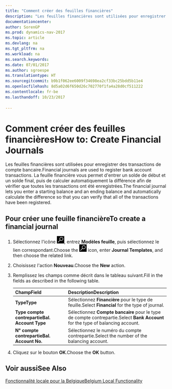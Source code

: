 ```yaml
---
title: "Comment créer des feuilles financières"
description: "Les feuilles financières sont utilisées pour enregistrer des transactions de compte bancaire. La feuille financière vous permet d'entrer un solde de début et un solde final, puis de calculer automatiquement la différence afin de vérifier que toutes les transactions ont été enregistrées."
documentationcenter: 
author: SorenGP
ms.prod: dynamics-nav-2017
ms.topic: article
ms.devlang: na
ms.tgt_pltfrm: na
ms.workload: na
ms.search.keywords: 
ms.date: 07/01/2017
ms.author: sgroespe
ms.translationtype: HT
ms.sourcegitcommit: b9b1f062ee6009f34698ea2cf33bc25bdd5b11e4
ms.openlocfilehash: 8d5a02d6f650d26c702770f1fa4a28d0cf511222
ms.contentlocale: fr-be
ms.lasthandoff: 10/23/2017

---
```

# <a name="how-to-create-financial-journals"></a><span data-ttu-id="be800-104">Comment créer des feuilles financières</span><span class="sxs-lookup"><span data-stu-id="be800-104">How to: Create Financial Journals</span></span>
<span data-ttu-id="be800-105">Les feuilles financières sont utilisées pour enregistrer des transactions de compte bancaire.</span><span class="sxs-lookup"><span data-stu-id="be800-105">Financial journals are used to register bank account transactions.</span></span> <span data-ttu-id="be800-106">La feuille financière vous permet d'entrer un solde de début et un solde final, puis de calculer automatiquement la différence afin de vérifier que toutes les transactions ont été enregistrées.</span><span class="sxs-lookup"><span data-stu-id="be800-106">The financial journal lets you enter a starting balance and an ending balance and automatically calculate the difference so that you can verify that all of the transactions have been registered.</span></span>  

## <a name="to-create-a-financial-journal"></a><span data-ttu-id="be800-107">Pour créer une feuille financière</span><span class="sxs-lookup"><span data-stu-id="be800-107">To create a financial journal</span></span>  

1.  <span data-ttu-id="be800-108">Sélectionnez l'icône ![Rechercher une page ou un état](../../media/ui-search/search_small.png "icône Rechercher une page ou un état"), entrez **Modèles feuille**, puis sélectionnez le lien correspondant.</span><span class="sxs-lookup"><span data-stu-id="be800-108">Choose the ![Search for Page or Report](../../media/ui-search/search_small.png "Search for Page or Report icon") icon, enter **Journal Templates**, and then choose the related link.</span></span>  
2.  <span data-ttu-id="be800-109">Choisissez l'action **Nouveau**.</span><span class="sxs-lookup"><span data-stu-id="be800-109">Choose the **New** action.</span></span>  
3.  <span data-ttu-id="be800-110">Remplissez les champs comme décrit dans le tableau suivant.</span><span class="sxs-lookup"><span data-stu-id="be800-110">Fill in the fields as described in the following table.</span></span>  

    |<span data-ttu-id="be800-111">Champ</span><span class="sxs-lookup"><span data-stu-id="be800-111">Field</span></span>|<span data-ttu-id="be800-112">Description</span><span class="sxs-lookup"><span data-stu-id="be800-112">Description</span></span>|  
    |---------------------------------|---------------------------------------|  
    |<span data-ttu-id="be800-113">**Type**</span><span class="sxs-lookup"><span data-stu-id="be800-113">**Type**</span></span>|<span data-ttu-id="be800-114">Sélectionnez **Financière** pour le type de feuille.</span><span class="sxs-lookup"><span data-stu-id="be800-114">Select **Financial** for the type of journal.</span></span>|  
    |<span data-ttu-id="be800-115">**Type compte contrepartie**</span><span class="sxs-lookup"><span data-stu-id="be800-115">**Bal. Account Type**</span></span>|<span data-ttu-id="be800-116">Sélectionnez **Compte bancaire** pour le type de compte contrepartie.</span><span class="sxs-lookup"><span data-stu-id="be800-116">Select **Bank Account** for the type of balancing account.</span></span>|  
    |<span data-ttu-id="be800-117">**N° compte contrepartie**</span><span class="sxs-lookup"><span data-stu-id="be800-117">**Bal. Account No.**</span></span>|<span data-ttu-id="be800-118">Sélectionnez le numéro du compte contrepartie.</span><span class="sxs-lookup"><span data-stu-id="be800-118">Select the number of the balancing account.</span></span>|  

4.  <span data-ttu-id="be800-119">Cliquez sur le bouton **OK**.</span><span class="sxs-lookup"><span data-stu-id="be800-119">Choose the **OK** button.</span></span>  

## <a name="see-also"></a><span data-ttu-id="be800-120">Voir aussi</span><span class="sxs-lookup"><span data-stu-id="be800-120">See Also</span></span>  
 [<span data-ttu-id="be800-121">Fonctionnalité locale pour la Belgique</span><span class="sxs-lookup"><span data-stu-id="be800-121">Belgium Local Functionality</span></span>](belgium-local-functionality.md)


